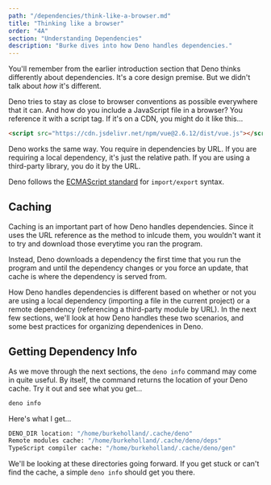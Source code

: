 ```yaml
---
path: "/dependencies/think-like-a-browser.md"
title: "Thinking like a browser"
order: "4A"
section: "Understanding Dependencies"
description: "Burke dives into how Deno handles dependencies."
---
```


You'll remember from the earlier introduction section that Deno thinks differently about dependencies. It's a core design premise. But we didn't talk about _how_ it's different.

Deno tries to stay as close to browser conventions as possible everywhere that it can. And how do you include a JavaScript file in a browser? You reference it with a script tag. If it's on a CDN, you might do it like this...

```html
<script src="https://cdn.jsdelivr.net/npm/vue@2.6.12/dist/vue.js"></script>
```

Deno works the same way. You require in dependencies by URL. If you are requiring a local dependency, it's just the relative path. If you are using a third-party library, you do it by the URL.

Deno follows the [ECMAScript standard](https://developer.mozilla.org/en-US/docs/Web/JavaScript/Reference/Statements/export) for `import/export` syntax.

## Caching

Caching is an important part of how Deno handles dependencies. Since it uses the URL reference as the method to inlcude them, you wouldn't want it to try and download those everytime you ran the program.

Instead, Deno downloads a dependency the first time that you run the program and until the dependency changes or you force an update, that cache is where the dependency is served from.

How Deno handles dependencies is different based on whether or not you are using a local dependency (importing a file in the current project) or a remote dependency (referencing a third-party module by URL). In the next few sections, we'll look at how Deno handles these two scenarios, and some best practices for organizing dependenices in Deno.

## Getting Dependency Info

As we move through the next sections, the `deno info` command may come in quite useful. By itself, the command returns the location of your Deno cache. Try it out and see what you get...

```bash
deno info
```

Here's what I get...

```bash
DENO_DIR location: "/home/burkeholland/.cache/deno"
Remote modules cache: "/home/burkeholland/.cache/deno/deps"
TypeScript compiler cache: "/home/burkeholland/.cache/deno/gen"
```

We'll be looking at these directories going forward. If you get stuck or can't find the cache, a simple `deno info` should get you there.
